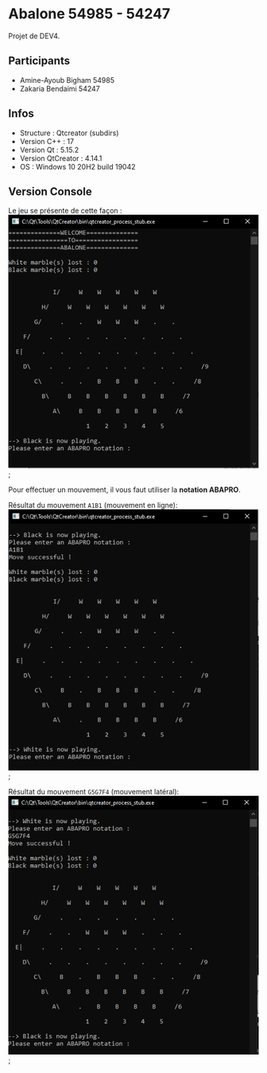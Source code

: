 # Abalone 54985 - 54247

Projet de DEV4.

## Participants
- Amine-Ayoub Bigham 54985
- Zakaria Bendaimi 54247

## Infos
- Structure : Qtcreator (subdirs)
- Version C++ : 17
- Version Qt : 5.15.2
- Version QtCreator : 4.14.1 
- OS : Windows 10 20H2 build 19042

## Version Console
Le jeu se présente de cette façon : 
!["screenshot_console"](img/screenshot_console.png);

Pour effectuer un mouvement, il vous faut utiliser la **notation ABAPRO**.

Résultat du mouvement `A1B1` (mouvement en ligne): 
!["screenshot_console"](img/screenshot_console2.png);

Résultat du mouvement `G5G7F4` (mouvement latéral): 
!["screenshot_console"](img/screenshot_console3.png);
